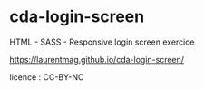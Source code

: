 # cda-login-screen

HTML - SASS - Responsive login screen exercice

https://laurentmag.github.io/cda-login-screen/

licence : CC-BY-NC
